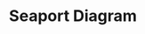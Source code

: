 ---
title: Seaport Diagram
category: 6520398b749af50013f52ff4
slug: seaport-diagram
parentDocSlug: seaport-overview
order: 5
hidden: false
type: link
link_url: https://github.com/ProjectOpenSea/seaport/blob/main/diagrams/README.md
---